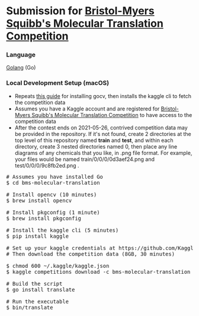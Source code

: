 Submission for [Bristol-Myers Squibb's Molecular Translation Competition](https://www.kaggle.com/c/bms-molecular-translation/)
============
### Language
[Golang](https://golang.org/) (Go)
### Local Development Setup (macOS)
+ Repeats [this guide](https://gocv.io/getting-started/macos/) for installing gocv, then installs the kaggle cli to fetch the competition data
+ Assumes you have a Kaggle account and are registered for [Bristol-Myers Squibb's Molecular Translation Competition](https://www.kaggle.com/c/bms-molecular-translation/) to have access to the competition data
+ After the contest ends on 2021-05-26, contrived competition data may be provided in the repository. If it's not found, create 2 directories at the top level of this repository named **train** and **test**, and within each directory, create 3 nested directories named 0, then place any line diagrams of any chemicals that you like, in .png file format. For example, your files would be named train/0/0/0/0d3aef24.png and test/0/0/0/9c8fb2ed.png . 
<pre>
# Assumes you have installed Go
$ cd bms-molecular-translation

# Install opencv (10 minutes)
$ brew install opencv

# Install pkgconfig (1 minute)
$ brew install pkgconfig

# Install the kaggle cli (5 minutes)
$ pip install kaggle

# Set up your kaggle credentials at https://github.com/Kaggle/kaggle-api#api-credentials
# Then download the competition data (8GB, 30 minutes)

$ chmod 600 ~/.kaggle/kaggle.json
$ kaggle competitions download -c bms-molecular-translation

# Build the script
$ go install translate

# Run the executable
$ bin/translate
</pre>
